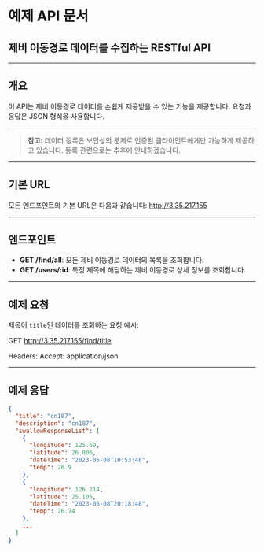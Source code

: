 # 예제 API 문서

## 제비 이동경로 데이터를 수집하는 RESTful API

---

## 개요

이 API는 제비 이동경로 데이터를 손쉽게 제공받을 수 있는 기능을 제공합니다. 요청과 응답은 JSON 형식을 사용합니다.

---

> **참고:** 데이터 등록은 보안상의 문제로 인증된 클라이언트에게만 가능하게 제공하고 있습니다. 등록 관련으로는 추후에 안내하겠습니다.

---

## 기본 URL

모든 엔드포인트의 기본 URL은 다음과 같습니다: http://3.35.217.155

---

## 엔드포인트

-   **GET /find/all**: 모든 제비 이동경로 데이터의 목록을 조회합니다.
-   **GET /users/:id**: 특정 제목에 해당하는 제비 이동경로 상세 정보를 조회합니다.

---

## 예제 요청

제목이 `title`인 데이터를 조회하는 요청 예시:

GET http://3.35.217.155/find/title

Headers: Accept: application/json

---

## 예제 응답

```json
{
  "title": "cn187",
  "description": "cn187",
  "swallowResponseList": [
    {
      "longitude": 125.69,
      "latitude": 26.006,
      "dateTime": "2023-06-08T10:53:48",
      "temp": 26.9
    },
    {
      "longitude": 126.214,
      "latitude": 25.105,
      "dateTime": "2023-06-08T20:18:48",
      "temp": 26.74
    },
    ...
  ]
}
```

